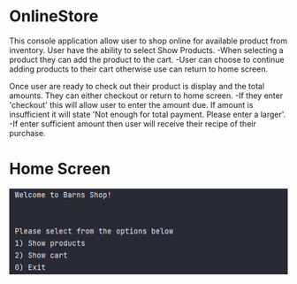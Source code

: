 # OnlineStore

This console application allow user to shop online for available product from inventory. User have the ability to
select Show Products. 
    -When selecting a product they can add the product to the cart. 
    -User can choose to continue adding products to their cart otherwise use can return to home screen. 

Once user are ready to check out their product is display and the total amounts. They can either checkout or return
to home screen.
    -If they enter 'checkout' this will allow user to enter the amount due. If amount is insufficient it will state
    'Not enough for total payment. Please enter a larger'.
    -If enter sufficient amount then user will receive their recipe of their purchase.

# Home Screen

![Home Screen](Images/home_screen_onlinestore.png)